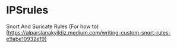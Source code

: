 # IPSrules
Snort And Suricate Rules 
(For how to)[https://alparslanakyildiz.medium.com/writing-custom-snort-rules-e9abe10932e19]
